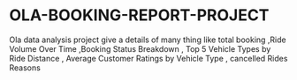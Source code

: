 # OLA-BOOKING-REPORT-PROJECT
Ola data analysis project give a details of many thing like total booking ,Ride Volume Over Time ,Booking Status Breakdown , Top 5 Vehicle Types by Ride Distance , Average Customer Ratings by Vehicle Type , cancelled Rides Reasons
